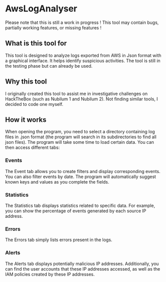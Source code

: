 # AwsLogAnalyser
Please note that this is still a work in progress ! This tool may contain bugs, partially working features, or missing features !
## What is this tool for
This tool is designed to analyze logs exported from AWS in Json format with a graphical interface. It helps identify suspicious activities. The tool is still in the testing phase but can already be used.

## Why this tool
I originally created this tool to assist me in investigative challenges on HackTheBox (such as Nubilum 1 and Nubilum 2). Not finding similar tools, I decided to code one myself.

## How it works
When opening the program, you need to select a directory containing log files in .json format (the program will search in its subdirectories to find all json files). The program will take some time to load certain data. You can then access different tabs:

### Events
The Event tab allows you to create filters and display corresponding events. You can also filter events by date. The program will automatically suggest known keys and values as you complete the fields.

### Statistics
The Statistics tab displays statistics related to specific data. For example, you can show the percentage of events generated by each source IP address.

### Errors
The Errors tab simply lists errors present in the logs.

### Alerts
The Alerts tab displays potentially malicious IP addresses. Additionally, you can find the user accounts that these IP addresses accessed, as well as the IAM policies created by these IP addresses.
